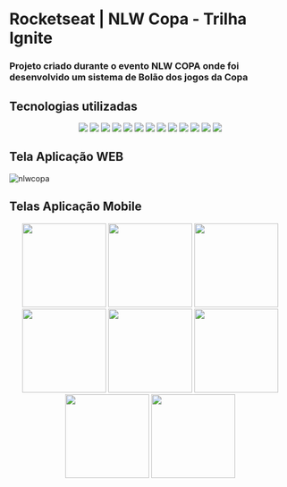 # Rocketseat | NLW Copa - Trilha Ignite

### Projeto criado durante o evento <strong>NLW COPA</strong> onde foi desenvolvido um sistema de Bolão dos jogos da Copa

##  Tecnologias utilizadas

<p align="center">
  <img src="https://img.shields.io/badge/JavaScript-323330?style=for-the-badge&logo=javascript&logoColor=F7DF1E">
  <img src="https://img.shields.io/badge/TypeScript-007ACC?style=for-the-badge&logo=typescript&logoColor=white"/>
  <img src="https://img.shields.io/badge/Tailwind_CSS-38B2AC?style=for-the-badge&logo=tailwind-css&logoColor=white"/>
    <img src="https://img.shields.io/badge/Node.js-339933?style=for-the-badge&logo=nodedotjs&logoColor=white"/>
  <img src="https://img.shields.io/badge/React-20232A?style=for-the-badge&logo=react&logoColor=61DAFB"/>
  <img src="https://img.shields.io/badge/React_Native-20232A?style=for-the-badge&logo=react&logoColor=61DAFB"/>
  <img src="https://img.shields.io/badge/Expo-1B1F23?style=for-the-badge&logo=expo&logoColor=white"/>
  <img src="https://img.shields.io/badge/Express.js-000000?style=for-the-badge&logo=express&logoColor=white"/>
  <img src="https://img.shields.io/badge/HTML5-E34F26?style=for-the-badge&logo=html5&logoColor=white"/>
  <img src="https://img.shields.io/badge/CSS3-1572B6?style=for-the-badge&logo=css3&logoColor=white"/>
  <img src="https://img.shields.io/badge/Prisma-3982CE?style=for-the-badge&logo=Prisma&logoColor=white"/>
  <img src="https://img.shields.io/badge/SQLite-07405E?style=for-the-badge&logo=sqlite&logoColor=white"/>
  <img src="https://img.shields.io/badge/ts--node--dev-3178C6?style=for-the-badge&logo=ts-node-dev&logoColor=white"/>
</p>


##  Tela Aplicação WEB

![nlwcopa](https://user-images.githubusercontent.com/14236141/204055278-dfaf44e0-7d65-4e0d-945b-744a43f07d6a.png)



## Telas Aplicação Mobile



<p align="center">
  <img src="https://user-images.githubusercontent.com/14236141/204055595-2bf68125-cee3-4f0f-aa8c-fae950c8066e.jpeg" width="150px"/>
  <img src="https://user-images.githubusercontent.com/14236141/204055597-8a4e4837-3b66-4717-a19d-67a6a5448042.jpeg" width="150px"/>
  <img src="https://user-images.githubusercontent.com/14236141/204055600-8c6b2434-418f-4134-8771-c1f5a7c57e1d.jpeg" width="150px"/>
  <img src="https://user-images.githubusercontent.com/14236141/204055601-f245c1e1-47ff-437f-800c-0c90f598f96b.jpeg" width="150px"/>
  <img src="https://user-images.githubusercontent.com/14236141/204055602-05072b98-18d7-4a7d-8eb6-bb537c4b885a.jpeg" width="150px"/>
  <img src="https://user-images.githubusercontent.com/14236141/204055603-f3c4b924-bc49-4e9c-94a2-1f5a21982c52.jpeg" width="150px"/>
  <img src="https://user-images.githubusercontent.com/14236141/204055604-ddb9c008-2db8-440c-a751-8857f545ecba.jpeg" width="150px"/>
  <img src="https://user-images.githubusercontent.com/14236141/204055605-b8ef8347-8744-4187-86b9-bd3df659c34d.jpeg" width="150px"/>
  
</p>

